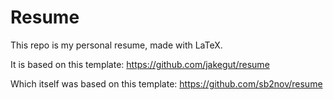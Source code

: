 # Resume
This repo is my personal resume, made with LaTeX.

It is based on this template:
https://github.com/jakegut/resume

Which itself was based on this template:
https://github.com/sb2nov/resume
